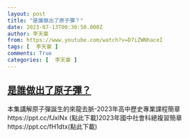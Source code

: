 ```yaml
---
layout: post
title: "是誰做出了原子彈？"
date: 2023-07-13T00:30:58.000Z
author: 李天豪
from: https://www.youtube.com/watch?v=D7iZWNhaceI
tags: [  李天豪 ]
comments: True
categories: [  李天豪 ]
---
```

<!--1689208258000-->
[是誰做出了原子彈？](https://www.youtube.com/watch?v=D7iZWNhaceI)
------

<div>
本集講解原子彈誕生的來龍去脈-2023年高中歷史專業課程簡章https://ppt.cc/fJxlNx  (點此下載)2023年國中社會科總複習簡章https://ppt.cc/fH1dtx(點此下載)
</div>
